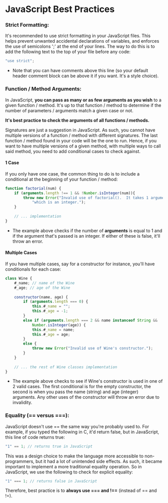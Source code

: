 JavaScript Best Practices
===================

### Strict Formatting:
It's recommended to use strict formatting in your JavaScript files.  This
helps prevent unwanted accidental declarations of variables, and enforces
the use of semicolons ';' at the end of your lines.  The way to do this is
to add the following text to the top of your file before any code:

```javascript
"use strict";
```

- Note that you can have comments above this line (so your default header
comment block can be above it if you want.  It's a style choice).

### Function / Method Arguments:
In JavaScript, **you can pass as many or as few arguments as you wish** to
a given function / method.  It's up to that function / method to determine if
the number of parameters / arguments match a given case or not.

**It's best practice to check the arguments of all functions / methods.**

Signatures are just a suggestion in JavaScript.  As such, you cannot have
multiple versions of a function / method with different signatures.  The last
function / method found in your code will be the one to run.  Hence, if you
want to have multiple versions of a given method, with multiple ways to call
said method, you need to add conditional cases to check against.

#### 1 Case
If you only have one case, the common thing to do is to include a conditional
at the beginning of your function / method:

```javascript
function factorial(num) {
    if (arguments.length !== 1 && !Number.isInteger(num)){
        throw new Error("Invalid use of factorial().  It takes 1 argument, " +
            "which is an integer.");
    }
    
    // ... implementation
}
```

- The example above checks if the number of **arguments** is equal to 1 and
if the argument that's passed is an integer.  If either of these is false,
it'll throw an error.

#### Multiple Cases
If you have multiple cases, say for a constructor for instance, you'll have
conditionals for each case:

```javascript
class Wine {
    #_name; // name of the Wine
    #_age; // age of the Wine
    
    constructor(name, age) {
        if (arguments.length === 0) {
            this.#_name = "";
            this.#_age = -1;
        } 
        else if (arguments.length === 2 && name instanceof String &&
            Number.isInteger(age)) {
            this.#_name = name;
            this.#_age = age;
        } 
        else {
            throw new Error("Invalid use of Wine's constructor.");
        }
    }
    
    // ... the rest of Wine classes implementation
}
```

- The example above checks to see if Wine's constructor is used in one of 2
valid cases.  The first conditional is for the empty constructor, the second is
when you pass the name (string) and age (integer) arguments.  Any other uses of
the constructor will throw an error due to invalidity.

### Equality (== versus ===):
JavaScript doesn't use == the same way you're probably used to.  For example,
if you typed the following in C, it'd return false, but in JavaScript, this
line of code returns true:

```javascript
"1" == 1; // returns true in JavaScript
```

This was a design choice to make the language more accessible to non-programmers,
but it had a lot of unintended side effects.  As such, it became important to
implement a more traditional equality operation.  So in JavaScript, we use the
following to check for explicit equality:

```javascript
"1" === 1; // returns false in JavaScript
```

Therefore, best practice is to **always use === and !==** (instead of == and !=).
